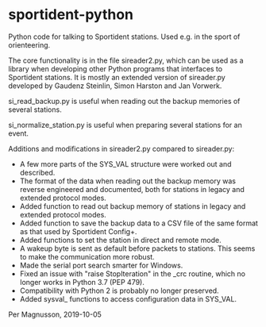 # sportident-python
Python code for talking to Sportident stations. Used e.g. in the sport of orienteering.

The core functionality is in the file sireader2.py, which can be used as a library when
developing other Python programs that interfaces to Sportident stations. 
It is mostly an extended version of sireader.py developed by Gaudenz Steinlin, 
Simon Harston and Jan Vorwerk.

si_read_backup.py is useful when reading out the backup memories of several stations.

si_normalize_station.py is useful when preparing several stations for an event.

Additions and modifications in sireader2.py compared to sireader.py:
- A few more parts of the SYS_VAL structure were worked out and described.
- The format of the data when reading out the backup memory was reverse 
  engineered and documented, both for stations in legacy and extended 
  protocol modes.
- Added function to read out backup memory of stations in legacy and 
  extended protocol modes.
- Added function to save the backup data to a CSV file of the same 
  format as that used by Sportident Config+.
- Added functions to set the station in direct and remote mode.
- A wakeup byte is sent as default before packets to stations. 
  This seems to make the communication more robust.
- Made the serial port search smarter for Windows.
- Fixed an issue with "raise StopIteration" in the _crc routine,
  which no longer works in Python 3.7 (PEP 479).
- Compatibility with Python 2 is probably no longer preserved.
- Added sysval_ functions to access configuration data in SYS_VAL.
  
Per Magnusson, 2019-10-05
